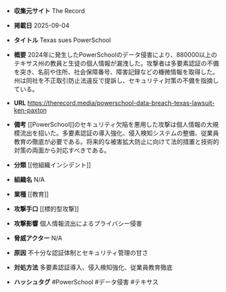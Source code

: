 - **収集元サイト**
The Record

- **掲載日**
2025-09-04

- **タイトル**
Texas sues PowerSchool

- **概要**
2024年に発生したPowerSchoolのデータ侵害により、880000以上のテキサス州の教員と生徒の個人情報が漏洩した。攻撃者は多要素認証の不備を突き、名前や住所、社会保障番号、障害記録などの機微情報を取得した。州は同社を不正取引防止法違反で提訴し、セキュリティ対策の不備を指摘している。

- **URL**
https://therecord.media/powerschool-data-breach-texas-lawsuit-ken-paxton

- **備考**
[[PowerSchool]]のセキュリティ欠陥を悪用した攻撃は個人情報の大規模流出を招いた。多要素認証の導入強化、侵入検知システムの整備、従業員教育の徹底が必要である。将来的な被害拡大防止に向けて法的措置と技術的対策の両面から対応すべきである。

- **分類**
[[他組織インシデント]]

- **組織名**
N/A

- **業種**
[[教育]]

- **攻撃手口**
[[標的型攻撃]]

- **攻撃影響**
個人情報流出によるプライバシー侵害

- **脅威アクター**
N/A

- **原因**
不十分な認証体制とセキュリティ管理の甘さ

- **対処方法**
多要素認証導入、侵入検知強化、従業員教育徹底

- **ハッシュタグ**
#PowerSchool #データ侵害 #テキサス
